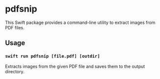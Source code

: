 # pdfsnip

This Swift package provides a command-line utility to extract images from PDF files.

## Usage

### `swift run pdfsnip [file.pdf] [outdir]`

Extracts images from the given PDF file and saves them to the output directory.
